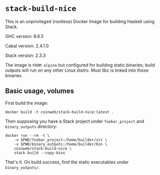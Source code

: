 # `stack-build-nice` #

This is an unprivileged (rootless) Docker Image for building Haskell using Stack.

GHC version: 8.6.5

Cabal version: 2.4.1.0

Stack version: 2.3.3

The image is `FROM alpine` but configured for building static binaries; build outputs will run on any other Linux distro. Musl libc is linked into those binaries.

## Basic usage, volumes ##

First build the image:

    docker build -t coinweb/stack-build-nice:latest .

Then supposing you have a Stack project under `foobar_project` and `binary_outputs` directory:

    docker run --rm -t \
        -v $PWD/foobar_project:/home/builder/src \
        -v $PWD/binary_outputs:/home/builder/bin \
        coinweb/stack-build-nice \
        stack build --copy-bins

That's it. On build success, find the static executables under `binary_outputs/`.
